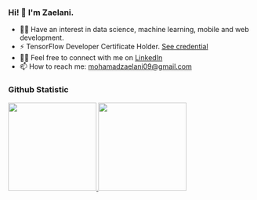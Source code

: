 ### Hi! 👋 I'm Zaelani.

- 👨‍💻 Have an interest in data science, machine learning, mobile and web development.
- ⚡ TensorFlow Developer Certificate Holder. [See credential](https://www.credential.net/ea5df355-af6c-48e3-b93a-33267254cc5c)
- 👨‍⚕️ Feel free to connect with me on [LinkedIn](https://www.linkedin.com/in/mohamadzaelani)
- 📫 How to reach me: mohamadzaelani09@gmail.com

### Github Statistic
<p align="left">
<a href="https://github.com/zaelani23">
  <img height="180em" src="https://github-readme-stats-eight-theta.vercel.app/api?username=zaelani23&show_icons=true&theme=algolia&include_all_commits=true&count_private=true"/>
  <img height="180em" src="https://github-readme-stats-eight-theta.vercel.app/api/top-langs/?username=zaelani23&layout=compact&langs_count=8&theme=algolia"/>
</a>
</p>
